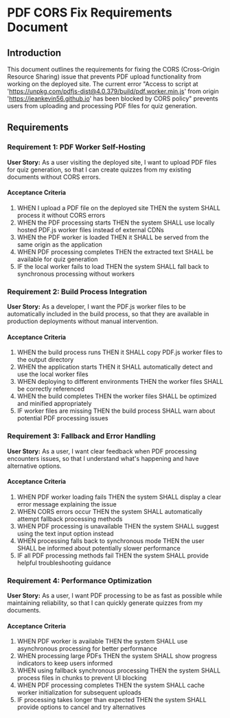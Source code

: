 # PDF CORS Fix Requirements Document

## Introduction

This document outlines the requirements for fixing the CORS (Cross-Origin Resource Sharing) issue that prevents PDF upload functionality from working on the deployed site. The current error "Access to script at 'https://unpkg.com/pdfjs-dist@4.0.379/build/pdf.worker.min.js' from origin 'https://jeankevin56.github.io' has been blocked by CORS policy" prevents users from uploading and processing PDF files for quiz generation.

## Requirements

### Requirement 1: PDF Worker Self-Hosting

**User Story:** As a user visiting the deployed site, I want to upload PDF files for quiz generation, so that I can create quizzes from my existing documents without CORS errors.

#### Acceptance Criteria

1. WHEN I upload a PDF file on the deployed site THEN the system SHALL process it without CORS errors
2. WHEN the PDF processing starts THEN the system SHALL use locally hosted PDF.js worker files instead of external CDNs
3. WHEN the PDF worker is loaded THEN it SHALL be served from the same origin as the application
4. WHEN PDF processing completes THEN the extracted text SHALL be available for quiz generation
5. IF the local worker fails to load THEN the system SHALL fall back to synchronous processing without workers

### Requirement 2: Build Process Integration

**User Story:** As a developer, I want the PDF.js worker files to be automatically included in the build process, so that they are available in production deployments without manual intervention.

#### Acceptance Criteria

1. WHEN the build process runs THEN it SHALL copy PDF.js worker files to the output directory
2. WHEN the application starts THEN it SHALL automatically detect and use the local worker files
3. WHEN deploying to different environments THEN the worker files SHALL be correctly referenced
4. WHEN the build completes THEN the worker files SHALL be optimized and minified appropriately
5. IF worker files are missing THEN the build process SHALL warn about potential PDF processing issues

### Requirement 3: Fallback and Error Handling

**User Story:** As a user, I want clear feedback when PDF processing encounters issues, so that I understand what's happening and have alternative options.

#### Acceptance Criteria

1. WHEN PDF worker loading fails THEN the system SHALL display a clear error message explaining the issue
2. WHEN CORS errors occur THEN the system SHALL automatically attempt fallback processing methods
3. WHEN PDF processing is unavailable THEN the system SHALL suggest using the text input option instead
4. WHEN processing falls back to synchronous mode THEN the user SHALL be informed about potentially slower performance
5. IF all PDF processing methods fail THEN the system SHALL provide helpful troubleshooting guidance

### Requirement 4: Performance Optimization

**User Story:** As a user, I want PDF processing to be as fast as possible while maintaining reliability, so that I can quickly generate quizzes from my documents.

#### Acceptance Criteria

1. WHEN PDF worker is available THEN the system SHALL use asynchronous processing for better performance
2. WHEN processing large PDFs THEN the system SHALL show progress indicators to keep users informed
3. WHEN using fallback synchronous processing THEN the system SHALL process files in chunks to prevent UI blocking
4. WHEN PDF processing completes THEN the system SHALL cache worker initialization for subsequent uploads
5. IF processing takes longer than expected THEN the system SHALL provide options to cancel and try alternatives